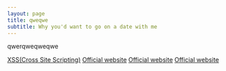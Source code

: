 ```yaml
---
layout: page
title: qweqwe
subtitle: Why you'd want to go on a date with me
---
```


qwerqweqweqwe

 [XSS(Cross Site Scripting)](http://beautifuljekyll.com/examples)
 [Official website](http://beautifuljekyll.com/examples)
 [Official website](http://beautifuljekyll.com/examples)
 [Official website](http://beautifuljekyll.com/examples)
